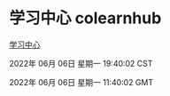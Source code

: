 # 学习中心 colearnhub
[学习中心](http://59.174.27.195:56308/colearnhub/)

2022年 06月 06日 星期一 19:40:02 CST

2022年 06月 06日 星期一 11:40:02 GMT
